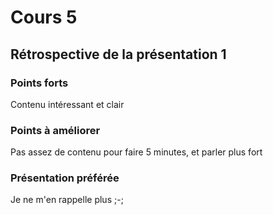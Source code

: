 # Cours 5
## Rétrospective de la présentation 1

### Points forts
Contenu intéressant et clair
### Points à améliorer
Pas assez de contenu pour faire 5 minutes, et parler plus fort

### Présentation préférée
Je ne m'en rappelle plus ;-;
